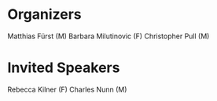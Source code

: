 # Organizers
Matthias Fürst (M)
Barbara Milutinovic (F)
Christopher Pull (M)


# Invited Speakers
Rebecca Kilner (F)
Charles Nunn (M)
